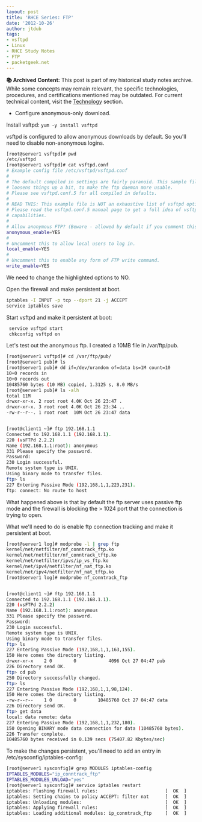 ```yaml
---
layout: post
title: 'RHCE Series: FTP'
date: '2012-10-26'
author: jtdub
tags:
- vsftpd
- Linux
- RHCE Study Notes
- FTP
- packetgeek.net
---
```



<div class="alert alert-warning" role="alert">
  <strong>📚 Archived Content:</strong> This post is part of my historical study notes archive. While some concepts may remain relevant, the specific technologies, procedures, and certifications mentioned may be outdated. For current technical content, visit the <a href="/technology/" class="alert-link">Technology</a> section.
</div>

* Configure anonymous-only download.

Install vsftpd: `yum -y install vsftpd`

vsftpd is configured to allow anonymous downloads by default. So you'll need to disable non-anonymous logins.

```bash
[root@server1 vsftpd]# pwd
/etc/vsftpd
[root@server1 vsftpd]# cat vsftpd.conf 
# Example config file /etc/vsftpd/vsftpd.conf
#
# The default compiled in settings are fairly paranoid. This sample file
# loosens things up a bit, to make the ftp daemon more usable.
# Please see vsftpd.conf.5 for all compiled in defaults.
#
# READ THIS: This example file is NOT an exhaustive list of vsftpd options.
# Please read the vsftpd.conf.5 manual page to get a full idea of vsftpd's
# capabilities.
#
# Allow anonymous FTP? (Beware - allowed by default if you comment this out).
anonymous_enable=YES
#
# Uncomment this to allow local users to log in.
local_enable=YES
#
# Uncomment this to enable any form of FTP write command.
write_enable=YES
```

We need to change the highlighted options to NO.

Open the firewall and make persistent at boot.

```bash
iptables -I INPUT -p tcp --dport 21 -j ACCEPT
service iptables save
```

Start vsftpd and make it persistent at boot:

```bash
 service vsftpd start
 chkconfig vsftpd on
```

Let's test out the anonymous ftp. I created a 10MB file in /var/ftp/pub.

```bash
[root@server1 vsftpd]# cd /var/ftp/pub/
[root@server1 pub]# ls
[root@server1 pub]# dd if=/dev/urandom of=data bs=1M count=10
10+0 records in
10+0 records out
10485760 bytes (10 MB) copied, 1.3125 s, 8.0 MB/s
[root@server1 pub]# ls -alh
total 11M
drwxr-xr-x. 2 root root 4.0K Oct 26 23:47 .
drwxr-xr-x. 3 root root 4.0K Oct 26 23:34 ..
-rw-r--r--. 1 root root  10M Oct 26 23:47 data


[root@client1 ~]# ftp 192.168.1.1
Connected to 192.168.1.1 (192.168.1.1).
220 (vsFTPd 2.2.2)
Name (192.168.1.1:root): anonymous
331 Please specify the password.
Password:
230 Login successful.
Remote system type is UNIX.
Using binary mode to transfer files.
ftp> ls
227 Entering Passive Mode (192,168,1,1,223,231).
ftp: connect: No route to host
```

What happened above is that by default the ftp server uses passive ftp mode and the firewall is blocking the > 1024 port that the connection is trying to open.

What we'll need to do is enable ftp connection tracking and make it persistent at boot.

```bash
[root@server1 log]# modprobe -l | grep ftp
kernel/net/netfilter/nf_conntrack_ftp.ko
kernel/net/netfilter/nf_conntrack_tftp.ko
kernel/net/netfilter/ipvs/ip_vs_ftp.ko
kernel/net/ipv4/netfilter/nf_nat_ftp.ko
kernel/net/ipv4/netfilter/nf_nat_tftp.ko
[root@server1 log]# modprobe nf_conntrack_ftp


[root@client1 ~]# ftp 192.168.1.1
Connected to 192.168.1.1 (192.168.1.1).
220 (vsFTPd 2.2.2)
Name (192.168.1.1:root): anonymous
331 Please specify the password.
Password:
230 Login successful.
Remote system type is UNIX.
Using binary mode to transfer files.
ftp> ls
227 Entering Passive Mode (192,168,1,1,163,155).
150 Here comes the directory listing.
drwxr-xr-x    2 0        0            4096 Oct 27 04:47 pub
226 Directory send OK.
ftp> cd pub
250 Directory successfully changed.
ftp> ls
227 Entering Passive Mode (192,168,1,1,98,124).
150 Here comes the directory listing.
-rw-r--r--    1 0        0        10485760 Oct 27 04:47 data
226 Directory send OK.
ftp> get data
local: data remote: data
227 Entering Passive Mode (192,168,1,1,232,180).
150 Opening BINARY mode data connection for data (10485760 bytes).
226 Transfer complete.
10485760 bytes received in 0.139 secs (75407.82 Kbytes/sec)
```

To make the changes persistent, you'll need to add an entry in /etc/sysconfig/iptables-config:

```bash
[root@server1 sysconfig]# grep MODULES iptables-config
IPTABLES_MODULES="ip_conntrack_ftp"
IPTABLES_MODULES_UNLOAD="yes"
[root@server1 sysconfig]# service iptables restart
iptables: Flushing firewall rules:                         [  OK  ]
iptables: Setting chains to policy ACCEPT: filter nat      [  OK  ]
iptables: Unloading modules:                               [  OK  ]
iptables: Applying firewall rules:                         [  OK  ]
iptables: Loading additional modules: ip_conntrack_ftp     [  OK  ]
```
